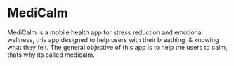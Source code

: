 # MediCalm
MediCalm is a mobile health app for stress reduction and emotional wellness,  this app designed to help users with their breathing, &amp; knowing what they felt.  The general objective of this app is to help the users to calm, thats why its called medicalm. 
